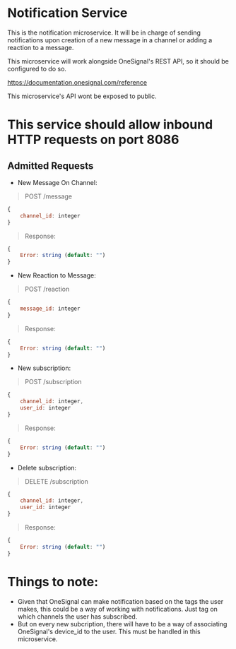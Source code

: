 # Notification Service
This is the notification microservice. It will be in charge of sending notifications upon creation of a new message in a channel or adding a reaction to a message.

This microservice will work alongside OneSignal's REST API, so it should be configured to do so.


https://documentation.onesignal.com/reference

This microservice's API wont be exposed to public.

# This service should allow inbound HTTP requests on port 8086

## Admitted Requests

- New Message On Channel:
> POST /message
```javascript
{
    channel_id: integer
}
```

> Response:
```javascript
{
    Error: string (default: "")
}
```

- New Reaction to Message:
> POST /reaction
```javascript
{
    message_id: integer
}
```

> Response:
```javascript
{
    Error: string (default: "")
}
```

- New subscription:
> POST /subscription
```javascript
{
    channel_id: integer,
    user_id: integer
}
```

> Response:
```javascript
{
    Error: string (default: "")
}
```

- Delete subscription:
> DELETE /subscription
```javascript
{
    channel_id: integer,
    user_id: integer
}
```

> Response:
```javascript
{
    Error: string (default: "")
}
```

# Things to note:
- Given that OneSignal can make notification based on the tags the user makes, this could be a way of working with notifications. Just tag on which channels the user has subscribed.
- But on every new subcription, there will have to be a way of associating OneSignal's device_id to the user. This must be handled in this microservice.